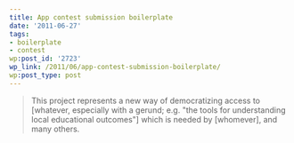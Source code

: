 ```yaml
---
title: App contest submission boilerplate
date: '2011-06-27'
tags:
- boilerplate
- contest
wp:post_id: '2723'
wp_link: /2011/06/app-contest-submission-boilerplate/
wp:post_type: post
---
```


> This project represents a new way of democratizing access to [whatever, especially with a gerund; e.g. "the tools for understanding local educational outcomes"] which is needed by [whomever], and many others.
 
